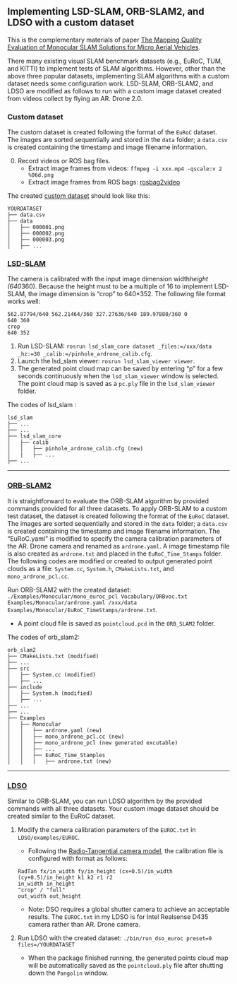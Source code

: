 ## Implementing LSD-SLAM, ORB-SLAM2, and LDSO with a custom dataset

This is the complementary materials of paper [The Mapping Quality Evaluation of Monocular SLAM Solutions for Micro Aerial Vehicles](http://jiewang.name/publications/slam2019). 

There many existing visual SLAM benchmark datasets (e.g., EuRoC, TUM, and KITTI) to implement tests of SLAM algorithms. 
However, other than the above three popular datasets, implementing SLAM algorithms with a custom dataset needs some configuration work. LSD-SLAM, ORB-SLAM2, and LDSO are modified as follows to run with a custom image dataset created from videos collect by flying an AR. Drone 2.0. 

### Custom dataset

The custom dataset is created following the format of the `EuRoC` dataset. The images are sorted sequentially and stored in the `data` folder; a `data.csv` is created containing the timestamp and image filename information. 

0. Record videos or ROS bag files. 
   * Extract image frames from videos: `ffmpeg -i xxx.mp4 -qscale:v 2 %06d.png`
   * Extract image frames from ROS bags: [rosbag2video](https://github.com/mlaiacker/rosbag2video) 

The created [custom dataset](https://github.com/jwangjie/LSD_SLAM-ORB_SLAM2-LDSO-ARDrone/tree/master/example_dataset) should look like this:

````
YOURDATASET
├── data.csv
├── data
│   ├── 000001.png
│   ├── 000002.png
│   ├── 000003.png
│   ├── ... 
````

### [LSD-SLAM](https://github.com/tum-vision/lsd_slam)

The camera is calibrated with the input image dimension width*height (640*360). Because the height must to be a multiple of 16 to implement LSD-SLAM, the image dimension is “crop” to 640*352. The following file format works well:

```
562.87794/640 562.21464/360 327.27636/640 189.97880/360 0
640 360
crop
640 352
```

1. Run LSD-SLAM: `rosrun lsd_slam_core dataset _files:=/xxx/data _hz:=30 _calib:=/pinhole_ardrone_calib.cfg`.
2. Launch the lsd_slam viewer: `rosrun lsd_slam_viewer viewer`.
3. The generated point cloud map can be saved by entering “p” for a few seconds continuously when the `lsd_slam_viewer` window is selected. The point cloud map is saved as a `pc.ply` file in the `lsd_slam_viewer` folder.

The codes of lsd_slam :
````
lsd_slam
├── ...
├── ...
├── lsd_slam_core
│   ├── calib
│   │   ├── pinhole_ardrone_calib.cfg (new)
│   |   ├── ...
├── ...
````
---

### [ORB-SLAM2](https://github.com/raulmur/ORB_SLAM2)

It is straightforward to evaluate the ORB-SLAM algorithm by provided commands provided for all three datasets. To apply ORB-SLAM to a custom test dataset, the dataset is created following the format of the `EuRoC` dataset. The images are sorted sequentially and stored in the `data` folder; a `data.csv` is created containing the timestamp and image filename information. The “EuRoC.yaml” is modified to specify the camera calibration parameters of the AR. Drone camera and renamed as `ardrone.yaml`. A image timestamp file is also created as `ardrone.txt` and placed in the `EuRoC_Time_Stamps` folder. The following codes are modified or created to output generated point clouds as a file: `System.cc`, `System.h`, `CMakeLists.txt`, and `mono_ardrone_pcl.cc`. 

Run ORB-SLAM2  with the created dataset: `./Examples/Monocular/mono_euroc_pcl Vocabulary/ORBvoc.txt Examples/Monocular/ardrone.yaml /xxx/data Examples/Monocular/EuRoC_TimeStamps/ardrone.txt`.
   * A point cloud file is saved as `pointcloud.pcd` in the `ORB_SLAM2` folder.

The codes of orb_slam2:
````
orb_slam2
├── CMakeLists.txt (modified)
├── ...
├── src
│   ├── System.cc (modified)
│   ├── ...
├── include
│   ├── System.h (modified)
│   ├── ...
├── ...
├── ...
├── Examples
│   ├── Monocular
│   │   ├── ardrone.yaml (new)
│   │   ├── mono_ardrone_pcl.cc (new)
│   │   ├── mono_ardrone_pcl (new generated excutable)
│   │   ├── ...
│   │   ├── EuRoC_Time_Stamples
│   │   |   ├── ardrone.txt (new)
````

---

### [LDSO](https://github.com/tum-vision/LDSO) 

Similar to ORB-SLAM, you can run LDSO algorithm by the provided commands with all three datasets. 
Your custom image dataset should be created similar to the EuRoC dataset.

1. Modify the camera calibration parameters of the `EUROC.txt` in `LDSO/examples/EUROC`. 
   * Following the [Radio-Tangential camera model](https://github.com/JakobEngel/dso#calibration-file-for-radio-tangential-camera-model), the calibration file is configured with format as follows:
   ```
   RadTan fx/in_width fy/in_height (cx+0.5)/in_width (cy+0.5)/in_height k1 k2 r1 r2
   in_width in_height
   "crop" / "full"  
   out_width out_height
   ```
   * Note: DSO requires a global shutter camera to achieve an acceptable results. The `EUROC.txt` in my LDSO is for Intel          Realsense D435 camera rather than AR. Drone camera. 
   
2. Run LDSO  with the created dataset: `./bin/run_dso_euroc preset=0 files=/YOURDATASET`
   * When the package finished running, the generated points cloud map will be automatically saved as the `pointcloud.ply` 
   file after shutting down the `Pangolin` window. 
   
